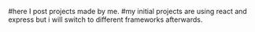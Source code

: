 #here I post projects made by me.
#my initial projects are using react and express but i will switch to different frameworks afterwards.
